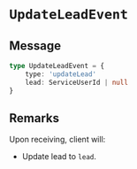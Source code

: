 # `UpdateLeadEvent`

## Message

```ts
type UpdateLeadEvent = {
    type: 'updateLead'
    lead: ServiceUserId | null
}
```

## Remarks

Upon receiving, client will:

-   Update lead to `lead`.
